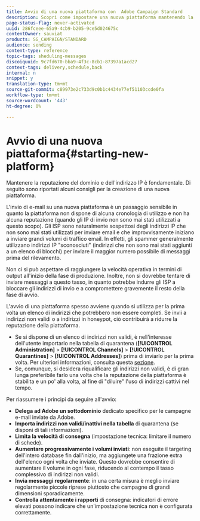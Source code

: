 ```yaml
---
title: Avvio di una nuova piattaforma con  Adobe Campaign Standard
description: Scopri come impostare una nuova piattaforma mantenendo la reputazione del dominio e dell'indirizzo IP con  Adobe Campaign Standard.
page-status-flag: never-activated
uuid: 286fceee-65a9-4cb9-b205-9ce5d024675c
contentOwner: sauviat
products: SG_CAMPAIGN/STANDARD
audience: sending
content-type: reference
topic-tags: sheduling-messages
discoiquuid: 9c7fd670-bba9-4f3c-8cb1-87397a1acd27
context-tags: delivery,schedule,back
internal: n
snippet: y
translation-type: tm+mt
source-git-commit: c89973e2c733d9c0b1c4434e77ef51103ccde0fa
workflow-type: tm+mt
source-wordcount: '443'
ht-degree: 0%

---
```



# Avvio di una nuova piattaforma{#starting-new-platform}

Mantenere la reputazione del dominio e dell&#39;indirizzo IP è fondamentale. Di seguito sono riportati alcuni consigli per la creazione di una nuova piattaforma.

L&#39;invio di e-mail su una nuova piattaforma è un passaggio sensibile in quanto la piattaforma non dispone di alcuna cronologia di utilizzo e non ha alcuna reputazione (quando gli IP di invio non sono mai stati utilizzati a questo scopo). Gli ISP sono naturalmente sospettosi degli indirizzi IP che non sono mai stati utilizzati per inviare email e che improvvisamente iniziano a inviare grandi volumi di traffico email. In effetti, gli spammer generalmente utilizzano indirizzi IP &quot;sconosciuti&quot; (indirizzi che non sono mai stati aggiunti a un elenco di blocchi) per inviare il maggior numero possibile di messaggi prima del rilevamento.

Non ci si può aspettare di raggiungere la velocità operativa in termini di output all&#39;inizio della fase di produzione. Inoltre, non si dovrebbe tentare di inviare messaggi a questo tasso, in quanto potrebbe indurre gli ISP a bloccare gli indirizzi di invio e a compromettere gravemente il resto della fase di avvio.

L&#39;avvio di una piattaforma spesso avviene quando si utilizza per la prima volta un elenco di indirizzi che potrebbero non essere completi. Se invii a indirizzi non validi o a indirizzi in honeypot, ciò contribuirà a ridurre la reputazione della piattaforma.
* Se si dispone di un elenco di indirizzi non validi, è nell&#39;interesse dell&#39;utente importarlo nella tabella di quarantena (**[!UICONTROL Administration]** > **[!UICONTROL Channels]** > **[!UICONTROL Quarantines]** > **[!UICONTROL Addresses]**) prima di inviarlo per la prima volta. Per ulteriori informazioni, consulta questa [sezione](../../sending/using/understanding-quarantine-management.md#identifying-quarantined-addresses-for-the-entire-platform).
* Se, comunque, si desidera riqualificare gli indirizzi non validi, è di gran lunga preferibile farlo una volta che la reputazione della piattaforma è stabilita e un po&#39; alla volta, al fine di &quot;diluire&quot; l&#39;uso di indirizzi cattivi nel tempo.

Per riassumere i principi da seguire all&#39;avvio:
* **Delega ad Adobe un sottodominio** dedicato specifico per le campagne e-mail inviate da Adobe.
* **Importa indirizzi non validi/inattivi nella tabella** di quarantena (se disponi di tali informazioni).
* **Limita la velocità di consegna** (impostazione tecnica: limitare il numero di schede).
* **Aumentare progressivamente i volumi inviati**: non eseguite il targeting dell&#39;intero database fin dall&#39;inizio, ma aggiungete una frazione extra dell&#39;elenco ogni volta che inviate. Questo dovrebbe consentire di aumentare il volume in ogni fase, riducendo al contempo il tasso complessivo di indirizzi non validi.
* **Invia messaggi regolarmente**: in una certa misura è meglio inviare regolarmente piccole riprese piuttosto che campagne di grandi dimensioni sporadicamente.
* **Controlla attentamente i rapporti** di consegna: indicatori di errore elevati possono indicare che un&#39;impostazione tecnica non è configurata correttamente.

